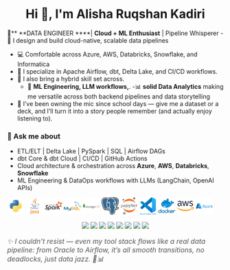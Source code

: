
<h1 align="center">Hi 👋, I'm Alisha Ruqshan Kadiri </h1>

🚀** **DATA ENGINEER ****| **Cloud + ML Enthusiast** | Pipeline Whisperer
-🔧 I design and build cloud-native, scalable data pipelines
- 💻 Comfortable across Azure, AWS, Databricks, Snowflake, and Informatica
- 🔁 I specialize in Apache Airflow, dbt, Delta Lake, and CI/CD workflows.
- 🧠 I also bring a hybrid skill set across.
   -  🤖 **ML Engineering, LLM workflows,**.
   -📊 **solid Data Analytics**
  making me versatile across both backend pipelines and data storytelling
- 🎤 I’ve been owning the mic since school days — give me a dataset or a deck, and I’ll turn it into a story people remember (and actually enjoy listening to).


### 💬 Ask me about

- ETL/ELT | Delta Lake | PySpark | SQL | Airflow DAGs
- dbt Core & dbt Cloud | CI/CD | GitHub Actions
- Cloud architecture & orchestration across **Azure**, **AWS**, **Databricks**, **Snowflake**
- ML Engineering & DataOps workflows with LLMs (LangChain, OpenAI APIs)


<code><img height="40" src="https://raw.githubusercontent.com/github/explore/main/topics/python/python.png"></code>
<code><img height="40" src="https://raw.githubusercontent.com/github/explore/main/topics/java/java.png"></code>
<code><img height="40" src="https://raw.githubusercontent.com/devicons/devicon/master/icons/apachespark/apachespark-original-wordmark.svg"></code>
<code><img height="40" src="https://raw.githubusercontent.com/devicons/devicon/master/icons/mysql/mysql-original-wordmark.svg"></code>
<code><img height="40" src="https://raw.githubusercontent.com/github/explore/main/topics/mongodb/mongodb.png"></code>
<code><img height="40" src="https://raw.githubusercontent.com/github/explore/main/topics/postgresql/postgresql.png"></code>
<code><img height="40" src="https://raw.githubusercontent.com/devicons/devicon/master/icons/jupyter/jupyter-original-wordmark.svg"></code>
<code><img height="40" src="https://raw.githubusercontent.com/devicons/devicon/master/icons/vscode/vscode-original-wordmark.svg"></code>
<code><img height="40" src="https://raw.githubusercontent.com/github/explore/main/topics/docker/docker.png"></code>
<code><img height="40" src="https://raw.githubusercontent.com/devicons/devicon/master/icons/amazonwebservices/amazonwebservices-original-wordmark.svg"></code>
<code><img height="40" src="https://raw.githubusercontent.com/devicons/devicon/master/icons/azure/azure-original-wordmark.svg"></code>
<div align="center">
  <img src="https://img.shields.io/badge/Oracle-F80000?style=for-the-badge&logo=oracle&logoColor=white"/>
<img src="https://img.shields.io/badge/PyCharm-000000?style=for-the-badge&logo=pycharm&logoColor=white"/>
    <img src="https://img.shields.io/badge/-Informatica-FF4B00?style=for-the-badge&logo=oracle&logoColor=white"/>
  <img src="https://img.shields.io/badge/-dbt-FF694B?style=for-the-badge&logo=dbt&logoColor=white"/>
  <img src="https://img.shields.io/badge/-Delta_Lake-3DB1FF?style=for-the-badge&logo=databricks&logoColor=white"/>
  <img src="https://img.shields.io/badge/-Databricks-E94E2D?style=for-the-badge&logo=databricks&logoColor=white"/>
  <img src="https://img.shields.io/badge/-Snowflake-56B9EB?style=for-the-badge&logo=snowflake&logoColor=white"/>
    <img src="https://img.shields.io/badge/-Apache_Airflow-017CEE?style=for-the-badge&logo=apache-airflow&logoColor=white"/>

</div>



<p style="font-size:16px; font-style:italic; color:#555;">
✨ I couldn’t resist — even my tool stack flows like a real data pipeline: from Oracle to Airflow, it’s all smooth transitions, no deadlocks, just data jazz. 🎷📊
</p>
